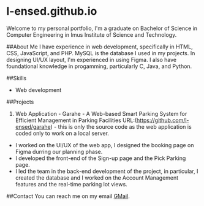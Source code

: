 # l-ensed.github.io
Welcome to my personal portfolio, I'm a graduate on Bachelor of Science in Computer Engineering in Imus Institute of Science and Technology.

##About Me
I have experience in web development, specifically in HTML, CSS, JavaScript, and PHP. MySQL is the database I used in my projects. In designing UI/UX layout, I'm experienced in using Figma. I also have foundational knowledge in progamming, particularly C, Java, and Python.

##Skills
- Web development

##Projects
1. Web Application - Garahe - A Web-based Smart Parking System for Efficient Management in Parking Facilities
URL:(https://github.com/l-ensed/garahe)  -  this is only the source code as the web application is coded only to work on a local server.
- I worked on the UI/UX of the web app, I designed the booking page on Figma durring our planning phase.
- I developed the front-end of the Sign-up page and the Pick Parking page.
- I led the team in the back-end development of the project, in particular, I created the database and I worked on the Account Management features and the real-time parking lot views. 

##Contact
You can reach me on my email [GMail](rnzsbstn@gmail.com).
